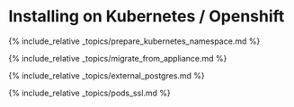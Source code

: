 ---
---

# Installing on Kubernetes / Openshift

{% include_relative _topics/prepare_kubernetes_namespace.md %}

{% include_relative _topics/migrate_from_appliance.md %}

{% include_relative _topics/external_postgres.md %}

{% include_relative _topics/pods_ssl.md %}
